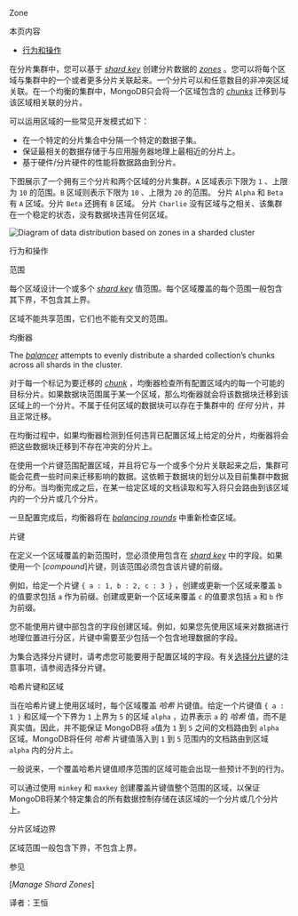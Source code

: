  Zone

本页内容

- [行为和操作]()

在分片集群中，您可以基于 [*shard key*]() 创建分片数据的 [*zones*]() 。您可以将每个区域与集群中的一个或者更多分片关联起来。一个分片可以和任意数目的非冲突区域关联。在一个均衡的集群中，MongoDB只会将一个区域包含的 [*chunks*]() 迁移到与该区域相关联的分片。

可以运用区域的一些常见开发模式如下：

- 在一个特定的分片集合中分隔一个特定的数据子集。
- 保证最相关的数据存储于与应用服务器地理上最相近的分片上。
- 基于硬件/分片硬件的性能将数据路由到分片。

下图展示了一个拥有三个分片和两个区域的分片集群。`A` 区域表示下限为 `1` 、上限为 `10` 的范围。`B` 区域则表示下限为 `10` 、上限为 `20` 的范围。 分片 `Alpha` 和 `Beta` 有 `A` 区域。分片 `Beta` 还拥有 `B` 区域。 分片 `Charlie` 没有区域与之相关、该集群在一个稳定的状态，没有数据块违背任何区域。

![Diagram of data distribution based on zones in a sharded cluster](https://docs.mongodb.com/manual/_images/sharded-cluster-zones.bakedsvg.svg)

 行为和操作

 范围

每个区域设计一个或多个 [*shard key*]() 值范围。每个区域覆盖的每个范围一般包含其下界，不包含其上界。

区域不能共享范围，它们也不能有交叉的范围。

 均衡器

The [*balancer*]() attempts to evenly distribute a sharded collection’s chunks across all shards in the cluster.

对于每一个标记为要迁移的 [*chunk*]() ，均衡器检查所有配置区域内的每一个可能的目标分片。如果数据块范围属于某一个区域，那么均衡器就会将该数据块迁移到该区域上的一个分片。不属于任何区域的数据块可以存在于集群中的 *任何* 分片，并且正常迁移。

在均衡过程中，如果均衡器检测到任何违背已配置区域上给定的分片，均衡器将会把这些数据块迁移到不存在冲突的分片上。

在使用一个片键范围配置区域，并且将它与一个或多个分片关联起来之后，集群可能会花费一些时间来迁移影响的数据。这依赖于数据块的划分以及目前集群中数据的分布。当均衡完成之后，在某一给定区域的文档读取和写入将只会路由到该区域内的一个分片或几个分片。

一旦配置完成后，均衡器将在 [*balancing rounds*]() 中重新检查区域。

 片键

在定义一个区域覆盖的新范围时，您必须使用包含在 [*shard key*]() 中的字段。如果使用一个 [*compound*]片键，则该范围必须包含该片键的前缀。

例如，给定一个片键 `{ a : 1, b : 2, c : 3 }` ，创建或更新一个区域来覆盖 `b` 的值要求包括 `a` 作为前缀。创建或更新一个区域来覆盖 `c` 的值要求包括 `a` 和 `b` 作为前缀。

您不能使用片键中部包含的字段创建区域。例如，如果您先使用区域来对数据进行地理位置进行分区，片键中需要至少包括一个包含地理数据的字段。

为集合选择分片键时，请考虑您可能要用于配置区域的字段。有关[选择分片键]()的注意事项，请参阅选择分片键。

 哈希片键和区域

当在哈希片键上使用区域时，每个区域覆盖 *哈希* 片键值。给定一个片键值 `{ a : 1 }` 和区域一个下界为 `1` 上界为 `5` 的区域 `alpha` ，边界表示 `a` 的 *哈希* 值，而不是真实值。因此，并不能保证 MongoDB将 `a`值为 `1` 到 `5` 之间的文档路由到 `alpha` 区域。MongoDB将任何 *哈希* 片键值落入到 `1` 到 `5` 范围内的文档路由到区域 `alpha` 内的分片上。

一般说来，一个覆盖哈希片键值顺序范围的区域可能会出现一些预计不到的行为。

可以通过使用 `minkey` 和 `maxkey` 创建覆盖片键值整个范围的区域，以保证MongoDB将某个特定集合的所有数据控制存储在该区域的一个分片或几个分片上。

 分片区域边界

区域范围一般包含下界，不包含上界。

参见

[*Manage Shard Zones*]


译者：王恒


